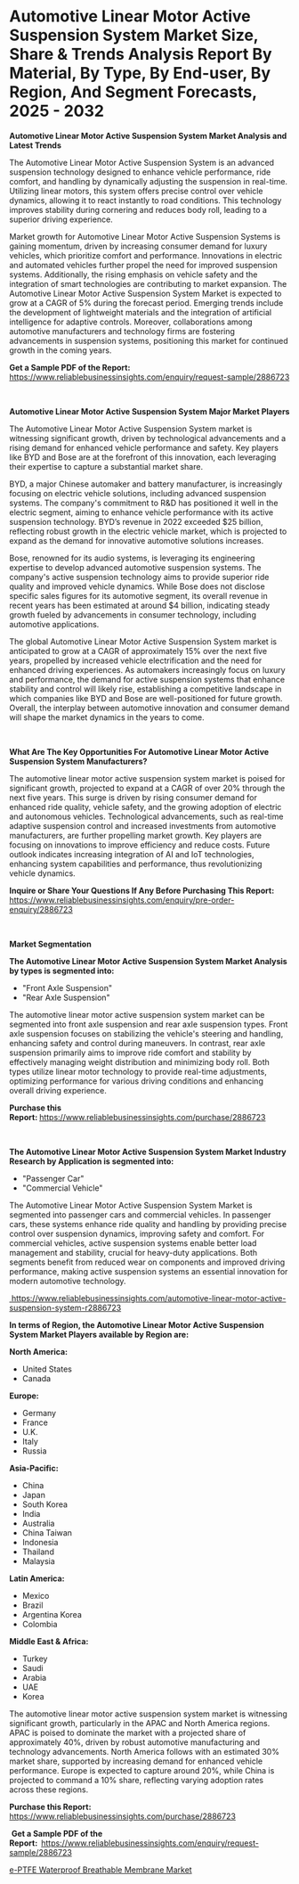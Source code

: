 <p><h1>Automotive Linear Motor Active Suspension System Market Size, Share & Trends Analysis Report By Material, By Type, By End-user, By Region, And Segment Forecasts, 2025 - 2032</h1></p><p><strong>Automotive Linear Motor Active Suspension System Market Analysis and Latest Trends</strong></p>
<p><p>The Automotive Linear Motor Active Suspension System is an advanced suspension technology designed to enhance vehicle performance, ride comfort, and handling by dynamically adjusting the suspension in real-time. Utilizing linear motors, this system offers precise control over vehicle dynamics, allowing it to react instantly to road conditions. This technology improves stability during cornering and reduces body roll, leading to a superior driving experience.</p><p>Market growth for Automotive Linear Motor Active Suspension Systems is gaining momentum, driven by increasing consumer demand for luxury vehicles, which prioritize comfort and performance. Innovations in electric and automated vehicles further propel the need for improved suspension systems. Additionally, the rising emphasis on vehicle safety and the integration of smart technologies are contributing to market expansion. The Automotive Linear Motor Active Suspension System Market is expected to grow at a CAGR of 5% during the forecast period. Emerging trends include the development of lightweight materials and the integration of artificial intelligence for adaptive controls. Moreover, collaborations among automotive manufacturers and technology firms are fostering advancements in suspension systems, positioning this market for continued growth in the coming years.</p></p>
<p><strong>Get a Sample PDF of the Report:&nbsp;</strong> <a href="https://www.reliablebusinessinsights.com/enquiry/request-sample/2886723?utm_campaign=3356&utm_medium=2&utm_source=Github&utm_content=ia&utm_term=13032025&utm_id=automotive-linear-motor-active-suspension-system">https://www.reliablebusinessinsights.com/enquiry/request-sample/2886723</a></p>
<p>&nbsp;</p>
<p><strong>Automotive Linear Motor Active Suspension System Major Market Players</strong></p>
<p><p>The Automotive Linear Motor Active Suspension System market is witnessing significant growth, driven by technological advancements and a rising demand for enhanced vehicle performance and safety. Key players like BYD and Bose are at the forefront of this innovation, each leveraging their expertise to capture a substantial market share.</p><p>BYD, a major Chinese automaker and battery manufacturer, is increasingly focusing on electric vehicle solutions, including advanced suspension systems. The company's commitment to R&D has positioned it well in the electric segment, aiming to enhance vehicle performance with its active suspension technology. BYD’s revenue in 2022 exceeded $25 billion, reflecting robust growth in the electric vehicle market, which is projected to expand as the demand for innovative automotive solutions increases.</p><p>Bose, renowned for its audio systems, is leveraging its engineering expertise to develop advanced automotive suspension systems. The company's active suspension technology aims to provide superior ride quality and improved vehicle dynamics. While Bose does not disclose specific sales figures for its automotive segment, its overall revenue in recent years has been estimated at around $4 billion, indicating steady growth fueled by advancements in consumer technology, including automotive applications.</p><p>The global Automotive Linear Motor Active Suspension System market is anticipated to grow at a CAGR of approximately 15% over the next five years, propelled by increased vehicle electrification and the need for enhanced driving experiences. As automakers increasingly focus on luxury and performance, the demand for active suspension systems that enhance stability and control will likely rise, establishing a competitive landscape in which companies like BYD and Bose are well-positioned for future growth. Overall, the interplay between automotive innovation and consumer demand will shape the market dynamics in the years to come.</p></p>
<p>&nbsp;</p>
<p><strong>What Are The Key Opportunities For Automotive Linear Motor Active Suspension System Manufacturers?</strong></p>
<p><p>The automotive linear motor active suspension system market is poised for significant growth, projected to expand at a CAGR of over 20% through the next five years. This surge is driven by rising consumer demand for enhanced ride quality, vehicle safety, and the growing adoption of electric and autonomous vehicles. Technological advancements, such as real-time adaptive suspension control and increased investments from automotive manufacturers, are further propelling market growth. Key players are focusing on innovations to improve efficiency and reduce costs. Future outlook indicates increasing integration of AI and IoT technologies, enhancing system capabilities and performance, thus revolutionizing vehicle dynamics.</p></p>
<p><strong>Inquire or Share Your Questions If Any Before Purchasing This Report:</strong> <a href="https://www.reliablebusinessinsights.com/enquiry/pre-order-enquiry/2886723?utm_campaign=3356&utm_medium=2&utm_source=Github&utm_content=ia&utm_term=13032025&utm_id=automotive-linear-motor-active-suspension-system">https://www.reliablebusinessinsights.com/enquiry/pre-order-enquiry/2886723</a></p>
<p>&nbsp;</p>
<p><strong>Market Segmentation</strong></p>
<p><strong>The Automotive Linear Motor Active Suspension System Market Analysis by types is segmented into:</strong></p>
<p><ul><li>"Front Axle Suspension"</li><li>"Rear Axle Suspension"</li></ul></p>
<p><p>The automotive linear motor active suspension system market can be segmented into front axle suspension and rear axle suspension types. Front axle suspension focuses on stabilizing the vehicle's steering and handling, enhancing safety and control during maneuvers. In contrast, rear axle suspension primarily aims to improve ride comfort and stability by effectively managing weight distribution and minimizing body roll. Both types utilize linear motor technology to provide real-time adjustments, optimizing performance for various driving conditions and enhancing overall driving experience.</p></p>
<p><strong>Purchase this Report:&nbsp;</strong><a href="https://www.reliablebusinessinsights.com/purchase/2886723?utm_campaign=3356&utm_medium=2&utm_source=Github&utm_content=ia&utm_term=13032025&utm_id=automotive-linear-motor-active-suspension-system">https://www.reliablebusinessinsights.com/purchase/2886723</a></p>
<p>&nbsp;</p>
<p><strong>The Automotive Linear Motor Active Suspension System Market Industry Research by Application is segmented into:</strong></p>
<p><ul><li>"Passenger Car"</li><li>"Commercial Vehicle"</li></ul></p>
<p><p>The Automotive Linear Motor Active Suspension System Market is segmented into passenger cars and commercial vehicles. In passenger cars, these systems enhance ride quality and handling by providing precise control over suspension dynamics, improving safety and comfort. For commercial vehicles, active suspension systems enable better load management and stability, crucial for heavy-duty applications. Both segments benefit from reduced wear on components and improved driving performance, making active suspension systems an essential innovation for modern automotive technology.</p></p>
<p><a href="https://www.reliablebusinessinsights.com/automotive-linear-motor-active-suspension-system-r2886723?utm_campaign=3356&utm_medium=2&utm_source=Github&utm_content=ia&utm_term=13032025&utm_id=automotive-linear-motor-active-suspension-system">&nbsp;https://www.reliablebusinessinsights.com/automotive-linear-motor-active-suspension-system-r2886723</a></p>
<p><strong>In terms of Region, the Automotive Linear Motor Active Suspension System Market Players available by Region are:</strong></p>
<p>
    <p> <strong> North America: </strong>
        <ul>
            <li>United States</li>
            <li>Canada</li>
        </ul>
        </p> 
    <p> <strong> Europe: </strong>
        <ul>
            <li>Germany</li>
            <li>France</li>
            <li>U.K.</li>
            <li>Italy</li>
            <li>Russia</li>
        </ul>
        </p> 
    <p> <strong> Asia-Pacific: </strong>
        <ul>
            <li>China</li>
            <li>Japan</li>
            <li>South Korea</li>
            <li>India</li>
            <li>Australia</li>
            <li>China Taiwan</li>
            <li>Indonesia</li>
            <li>Thailand</li>
            <li>Malaysia</li>
        </ul>
        </p> 
    <p> <strong> Latin America: </strong>
        <ul>
            <li>Mexico</li>
            <li>Brazil</li>
            <li>Argentina Korea</li>
            <li>Colombia</li>
        </ul>
        </p> 
    <p> <strong> Middle East & Africa: </strong>
        <ul>
            <li>Turkey</li>
            <li>Saudi</li>
            <li>Arabia</li>
            <li>UAE</li>
            <li>Korea</li>
        </ul>
    </p>
    </p>
<p><p>The automotive linear motor active suspension system market is witnessing significant growth, particularly in the APAC and North America regions. APAC is poised to dominate the market with a projected share of approximately 40%, driven by robust automotive manufacturing and technology advancements. North America follows with an estimated 30% market share, supported by increasing demand for enhanced vehicle performance. Europe is expected to capture around 20%, while China is projected to command a 10% share, reflecting varying adoption rates across these regions.</p></p>
<p><strong>Purchase this Report: </strong><a href="https://www.reliablebusinessinsights.com/purchase/2886723?utm_campaign=3356&utm_medium=2&utm_source=Github&utm_content=ia&utm_term=13032025&utm_id=automotive-linear-motor-active-suspension-system">https://www.reliablebusinessinsights.com/purchase/2886723</a></p>
<p>&nbsp;<strong>Get a Sample PDF of the Report:&nbsp;&nbsp;</strong><a href="https://www.reliablebusinessinsights.com/enquiry/request-sample/2886723?utm_campaign=3356&utm_medium=2&utm_source=Github&utm_content=ia&utm_term=13032025&utm_id=automotive-linear-motor-active-suspension-system">https://www.reliablebusinessinsights.com/enquiry/request-sample/2886723</a></p>
<p><strong></strong></p>
<p><p><a href="https://github.com/tanckfelli84/Market-Research-Report-List-1/blob/main/e-ptfe-waterproof-breathable-membrane-market.md?utm_campaign=3356&utm_medium=2&utm_source=Github&utm_content=ia&utm_term=13032025&utm_id=automotive-linear-motor-active-suspension-system">e-PTFE Waterproof Breathable Membrane Market</a></p></p>